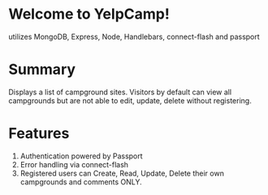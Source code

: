 # Welcome to YelpCamp!
utilizes MongoDB, Express, Node, Handlebars, connect-flash and passport
# Summary
Displays a list of campground sites. Visitors by default can view all campgrounds but are not able to edit, update, delete without registering.
# Features
1. Authentication powered by Passport 
1. Error handling via connect-flash
1. Registered users can Create, Read, Update, Delete their own campgrounds and comments ONLY.
